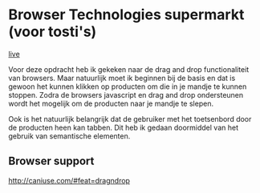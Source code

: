 # Browser Technologies supermarkt (voor tosti's)

[live](http://supermarkt.dennisvanbennekom.com)

Voor deze opdracht heb ik gekeken naar de drag and drop functionaliteit van browsers. Maar natuurlijk moet ik beginnen bij de basis en dat is gewoon het kunnen klikken op producten om die in je mandje te kunnen stoppen. Zodra de browsers javascript en drag and drop ondersteunen wordt het mogelijk om de producten naar je mandje te slepen.

Ook is het natuurlijk belangrijk dat de gebruiker met het toetsenbord door de producten heen kan tabben. Dit heb ik gedaan doormiddel van het gebruik van semantische elementen.

## Browser support

http://caniuse.com/#feat=dragndrop
